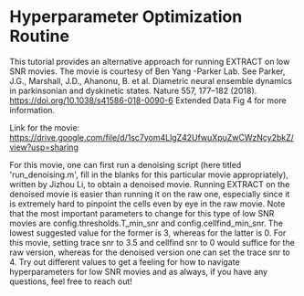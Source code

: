 # Hyperparameter Optimization Routine

This tutorial provides an alternative approach for running EXTRACT on low SNR movies. The movie is courtesy of Ben Yang -Parker Lab. See Parker, J.G., Marshall, J.D., Ahanonu, B. et al. Diametric neural ensemble dynamics in parkinsonian and dyskinetic states. Nature 557, 177–182 (2018). https://doi.org/10.1038/s41586-018-0090-6 Extended Data Fig 4 for more information.

Link for the movie: https://drive.google.com/file/d/1sc7yom4LlgZ42UfwuXpuZwCWzNcy2bkZ/view?usp=sharing

For this movie, one can first run a denoising script (here titled 'run_denoising.m', fill in the blanks for this particular movie appropriately), written by Jizhou Li, to obtain a denoised movie. Running EXTRACT on the denoised movie is easier than running it on the raw one, especially since it is extremely hard to pinpoint the cells even by eye in the raw movie. Note that the most important parameters to change for this type of low SNR movies are config.thresholds.T_min_snr and config.cellfind_min_snr. The lowest suggested value for the former is 3, whereas for the latter is 0. For this movie, setting trace snr to 3.5 and cellfind snr to 0 would suffice for the raw version, whereas for the denoised version one can set the trace snr to 4. Try out different values to get a feeling for how to navigate hyperparameters for low SNR movies and as always, if you have any questions, feel free to reach out!




